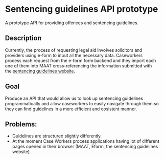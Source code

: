 # Sentencing guidelines API prototype

A prototype API for providing offences and sentencing guidelines.

## Description

Currently, the process of requesting legal aid involves solicitors and providers using e-form to input all the necessary data. Caseworkers process each request from the e-form form backend and they import each one of them into MAAT cross-referencing the information submitted with the [sentencing guidelines website](https://www.sentencingcouncil.org.uk/offences/). 

## Goal

Produce an API that would allow us to look up sentencing guidelines programmatically and allow caseworkers to easily navigate through them so they can find guidelines in a more efficient and cosistent manner.

## Problems:
- Guidelines are structured slightly differently.
- At the moment Case Workers process applications having lot of different pages opened in their browser (MAAT, Eform, the sentencing guidelines website)
